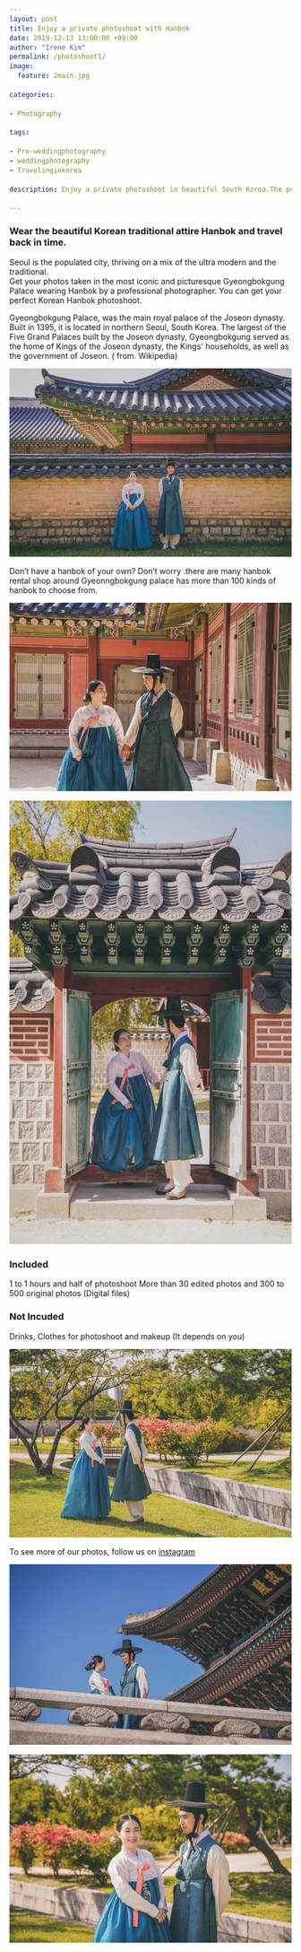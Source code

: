 ```yaml
---
layout: post
title: Enjoy a private photoshoot with Hanbok
date: 2019-12-13 13:00:00 +09:00
author: "Irene Kim"
permalink: /photoshoot1/
image:
  feature: 2main.jpg

categories:

- Photography

tags:

- Pre-weddingphotography
- weddingphotography
- Travelinginkorea

description: Enjoy a private photoshoot in beautiful South Korea.The perfect treat for couples, families and friends.Capture the beautiful memories and take home stunning shots with your loved one.

---
```


### Wear the beautiful Korean traditional attire Hanbok and travel back in time.

Seoul is the populated city, thriving on a mix of the ultra modern and the traditional.  
Get your photos taken in the most iconic and picturesque Gyeongbokgung Palace wearing Hanbok by a professional photographer. You can get your perfect Korean Hanbok photoshoot.

Gyeongbokgung  Palace, was the main royal palace of the Joseon dynasty. Built in 1395, it is located in northern Seoul, South Korea. The largest of the Five Grand Palaces built by the Joseon dynasty, Gyeongbokgung served as the home of Kings of the Joseon dynasty, the Kings' households, as well as the government of Joseon. ( from. Wikipedia)

![first](/img/post/02/2.jpg)

Don’t have a hanbok of your own? Don’t worry .there are many hanbok rental shop around Gyeonngbokgung palace has more than 100 kinds of hanbok to choose from. 

![first](/img/post/02/3.jpg)

![first](/img/post/02/4.jpg)

### Included

1 to 1 hours and half of photoshoot 
More than 30 edited photos and 300 to 500 original photos (Digital files)

### Not Incuded

Drinks, Clothes for photoshoot and makeup (It depends on you)

![first](/img/post/02/5.jpg)

To see more of our photos, follow us on [instagram](https://www.instagram.com/the_moon_of_march/)

![first](/img/post/02/6.jpg)

![first](/img/post/02/7.jpg)





















